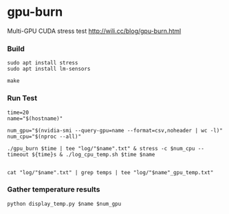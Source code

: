 # gpu-burn
Multi-GPU CUDA stress test
http://wili.cc/blog/gpu-burn.html


### Build

```
sudo apt install stress
sudo apt install lm-sensors

make
```


### Run Test

```
time=20
name="$(hostname)"

num_gpu="$(nvidia-smi --query-gpu=name --format=csv,noheader | wc -l)"
num_cpu="$(nproc --all)"

./gpu_burn $time | tee "log/"$name".txt" & stress -c $num_cpu --timeout ${time}s & ./log_cpu_temp.sh $time $name


cat "log/"$name".txt" | grep temps | tee "log/"$name"_gpu_temp.txt" 
```


### Gather temperature results

```
python display_temp.py $name $num_gpu
```
